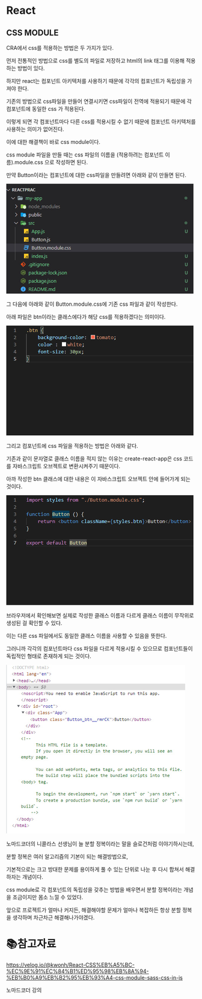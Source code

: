 # React

## CSS MODULE

CRA에서 css를 적용하는 방법은 두 가지가 있다.

먼저 전통적인 방법으로 css를 별도의 파일로 저장하고 html의 link 태그를 이용해 적용하는 방법이 있다.

하지만 react는 컴포넌트 아키텍처를 사용하기 때문에 각각의 컴포넌트가 독립성을 가져야 한다.

기존의 방법으로 css파일을 만들어 연결시키면 css파일이 전역에 적용되기 때문에 각 컴포넌트에 동일한 css 가 적용된다.

이렇게 되면 각 컴포넌트마다 다른 css를 적용시킬 수 없기 때문에 컴포넌트 아키텍처를 사용하는 의미가 없어진다.

이에 대한 해결책이 바로 css module이다.

css module 파일을 만들 때는 css 파일의 이름을 (적용하려는 컴포넌트 이름).module.css 으로 작성하면 된다.

만약 Button이라는 컴포넌트에 대한 css파일을 만들려면 아래와 같이 만들면 된다.

![css1](./md-images/css1.jpg)    

그 다음에 아래와 같이 Button.module.css에 기존 css 파일과 같이 작성한다.

아래 파일은 btn이라는 클래스에다가 해당 css를 적용하겠다는 의미이다.

![css2](./md-images/css2.jpg)    

그리고 컴포넌트에 css 파일을 적용하는 방법은 아래와 같다.

기존과 같이 문자열로 클래스 이름을 적지 않는 이유는 create-react-app은 css 코드를 자바스크립트 오브젝트로 변환시켜주기 때문이다.

아까 작성한 btn 클래스에 대한 내용은 이 자바스크립트 오브젝트 안에 들어가게 되는 것이다.

![css3](./md-images/css3.jpg)    

브라우저에서 확인해보면 실제로 작성한 클래스 이름과 다르게 클래스 이름이 무작위로 생성된 걸 확인할 수 있다.

이는 다른 css 파일에서도 동일한 클래스 이름을 사용할 수 있음을 뜻한다.

그러니까 각각의 컴포넌트마다 css 파일을 다르게 적용시킬 수 있으므로 컴포넌트들이 독립적인 형태로 존재하게 되는 것이다.

![css4](./md-images/css4.jpg)    

노마드코더의 니콜라스 선생님이 늘 분할 정복이라는 말을 슬로건처럼 이야기하시는데,

분할 정복은 여러 알고리즘의 기본이 되는 해결방법으로,

기본적으로는 크고 방대한 문제를 용이하게 풀 수 있는 단위로 나눈 후 다시 합쳐서 해결하자는 개념이다.

css module로 각 컴포넌트의 독립성을 갖추는 방법을 배우면서 분할 정복이라는 개념을 조금이지만 몸소 느낄 수 있었다.

앞으로 프로젝트가 얼마나 커지든, 해결해야할 문제가 얼마나 복잡하든 항상 분할 정복을 생각하며 차근차근 해결해나가야겠다.

# :books:참고자료

https://velog.io/@kwonh/React-CSS%EB%A5%BC-%EC%9E%91%EC%84%B1%ED%95%98%EB%8A%94-%EB%B0%A9%EB%B2%95%EB%93%A4-css-module-sass-css-in-js

노마드코더 강의
